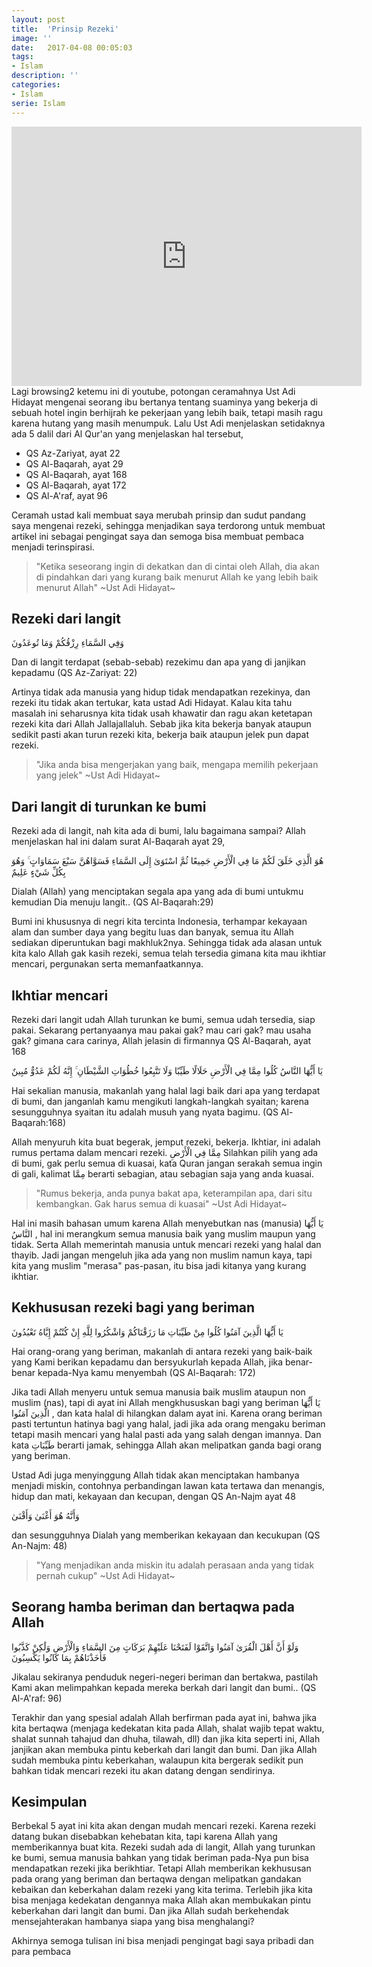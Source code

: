 ```yaml
---
layout: post
title:  'Prinsip Rezeki'
image: ''
date:   2017-04-08 00:05:03
tags:
- Islam
description: ''
categories:
- Islam
serie: Islam
---
```


<iframe width="560" height="415" src="https://www.youtube.com/embed/a_1L4bG8CCE" frameborder="0" allowfullscreen></iframe>

<br>
Lagi browsing2 ketemu ini di youtube, potongan ceramahnya Ust Adi Hidayat mengenai seorang ibu bertanya tentang suaminya yang bekerja di sebuah hotel ingin berhijrah ke pekerjaan yang lebih baik, tetapi masih ragu karena hutang yang masih menumpuk. Lalu Ust Adi menjelaskan setidaknya ada 5 dalil dari Al Qur'an yang menjelaskan hal tersebut,

- QS Az-Zariyat, ayat 22
- QS Al-Baqarah, ayat 29
- QS Al-Baqarah, ayat 168
- QS Al-Baqarah, ayat 172
- QS Al-A'raf, ayat 96

Ceramah ustad kali membuat saya merubah prinsip dan sudut pandang saya mengenai rezeki, sehingga menjadikan saya terdorong untuk membuat artikel ini sebagai pengingat saya dan semoga bisa membuat pembaca menjadi terinspirasi.

> "Ketika seseorang ingin di dekatkan dan di cintai oleh Allah, dia akan di pindahkan dari yang kurang baik menurut Allah ke yang lebih baik menurut Allah" ~Ust Adi Hidayat~

## Rezeki dari langit

وَفِي السَّمَاءِ رِزْقُكُمْ وَمَا تُوعَدُونَ

Dan di langit terdapat (sebab-sebab) rezekimu dan apa yang di janjikan kepadamu (QS Az-Zariyat: 22)

Artinya tidak ada manusia yang hidup tidak mendapatkan rezekinya, dan rezeki itu tidak akan tertukar, kata ustad Adi Hidayat. Kalau kita tahu masalah ini seharusnya kita tidak usah khawatir dan ragu akan ketetapan rezeki kita dari Allah Jallajallaluh. Sebab jika kita bekerja banyak ataupun sedikit pasti akan turun rezeki kita, bekerja baik ataupun jelek pun dapat rezeki.

> "Jika anda bisa mengerjakan yang baik, mengapa memilih pekerjaan yang jelek" ~Ust Adi Hidayat~

## Dari langit di turunkan ke bumi

Rezeki ada di langit, nah kita ada di bumi, lalu bagaimana sampai? Allah menjelaskan hal ini dalam surat Al-Baqarah ayat 29,

هُوَ الَّذِي خَلَقَ لَكُمْ مَا فِي الْأَرْضِ جَمِيعًا ثُمَّ اسْتَوَىٰ إِلَى السَّمَاءِ فَسَوَّاهُنَّ سَبْعَ سَمَاوَاتٍ ۚ وَهُوَ بِكُلِّ شَيْءٍ عَلِيمٌ

Dialah (Allah) yang menciptakan segala apa yang ada di bumi untukmu kemudian Dia menuju langit..  (QS Al-Baqarah:29)

Bumi ini khususnya di negri kita tercinta Indonesia, terhampar kekayaan alam dan sumber daya yang begitu luas dan banyak, semua itu Allah sediakan diperuntukan bagi makhluk2nya. Sehingga tidak ada alasan untuk kita kalo Allah gak kasih rezeki, semua telah tersedia gimana kita mau ikhtiar mencari, pergunakan serta memanfaatkannya.

## Ikhtiar mencari

Rezeki dari langit udah Allah turunkan ke bumi, semua udah tersedia, siap pakai. Sekarang pertanyaanya mau pakai gak? mau cari gak? mau usaha gak? gimana cara carinya, Allah jelasin di firmannya QS Al-Baqarah, ayat 168

يَا أَيُّهَا النَّاسُ كُلُوا مِمَّا فِي الْأَرْضِ حَلَالًا طَيِّبًا وَلَا تَتَّبِعُوا خُطُوَاتِ الشَّيْطَانِ ۚ إِنَّهُ لَكُمْ عَدُوٌّ مُبِينٌ

Hai sekalian manusia, makanlah yang halal lagi baik dari apa yang terdapat di bumi, dan janganlah kamu mengikuti langkah-langkah syaitan; karena sesungguhnya syaitan itu adalah musuh yang nyata bagimu. (QS Al-Baqarah:168)

Allah menyuruh kita buat begerak, jemput rezeki, bekerja. Ikhtiar, ini adalah rumus pertama dalam mencari rezeki. مِمَّا فِي الْأَرْضِ Silahkan pilih yang ada di bumi, gak perlu semua di kuasai, kata Quran jangan serakah semua ingin di gali, kalimat مِمَّا berarti sebagian, atau sebagian saja yang anda kuasai.

> "Rumus bekerja, anda punya bakat apa, keterampilan apa, dari situ kembangkan. Gak harus semua di kuasai" ~Ust Adi Hidayat~

Hal ini masih bahasan umum karena Allah menyebutkan nas (manusia) يَا أَيُّهَا النَّاسُ , hal ini merangkum semua manusia baik yang muslim maupun yang tidak. Serta Allah memerintah manusia untuk mencari rezeki yang halal dan thayib. Jadi jangan mengeluh jika ada yang non muslim namun kaya, tapi kita yang muslim "merasa" pas-pasan, itu bisa jadi kitanya yang kurang ikhtiar.

## Kekhususan rezeki bagi yang beriman

يَا أَيُّهَا الَّذِينَ آمَنُوا كُلُوا مِنْ طَيِّبَاتِ مَا رَزَقْنَاكُمْ وَاشْكُرُوا لِلَّهِ إِنْ كُنْتُمْ إِيَّاهُ تَعْبُدُونَ

Hai orang-orang yang beriman, makanlah di antara rezeki yang baik-baik yang Kami berikan kepadamu dan bersyukurlah kepada Allah, jika benar-benar kepada-Nya kamu menyembah (QS Al-Baqarah: 172)

Jika tadi Allah menyeru untuk semua manusia baik muslim ataupun non muslim (nas), tapi di ayat ini Allah mengkhususkan bagi yang beriman يَا أَيُّهَا الَّذِينَ آمَنُوا , dan kata halal di hilangkan dalam ayat ini. Karena orang beriman pasti tertuntun hatinya bagi yang halal, jadi jika ada orang mengaku beriman tetapi masih mencari yang halal pasti ada yang salah dengan imannya. Dan kata طَيِّبَاتِ berarti jamak, sehingga Allah akan melipatkan ganda bagi orang yang beriman.

Ustad Adi juga menyinggung Allah tidak akan menciptakan hambanya menjadi miskin, contohnya perbandingan lawan kata tertawa dan menangis, hidup dan mati, kekayaan dan kecupan, dengan QS An-Najm ayat 48

وَأَنَّهُ هُوَ أَغْنَىٰ وَأَقْنَىٰ

dan sesungguhnya Dialah yang memberikan kekayaan dan kecukupan (QS An-Najm: 48)

> "Yang menjadikan anda miskin itu adalah perasaan anda yang tidak pernah cukup" ~Ust Adi Hidayat~

## Seorang hamba beriman dan bertaqwa pada Allah

وَلَوْ أَنَّ أَهْلَ الْقُرَىٰ آمَنُوا وَاتَّقَوْا لَفَتَحْنَا عَلَيْهِمْ بَرَكَاتٍ مِنَ السَّمَاءِ وَالْأَرْضِ وَلَٰكِنْ كَذَّبُوا فَأَخَذْنَاهُمْ بِمَا كَانُوا يَكْسِبُونَ

Jikalau sekiranya penduduk negeri-negeri beriman dan bertakwa, pastilah Kami akan melimpahkan kepada mereka berkah dari langit dan bumi.. (QS Al-A'raf: 96)

Terakhir dan yang spesial adalah Allah berfirman pada ayat ini, bahwa jika kita bertaqwa (menjaga kedekatan kita pada Allah, shalat wajib tepat waktu, shalat sunnah tahajud dan dhuha, tilawah, dll) dan jika kita seperti ini, Allah janjikan akan membuka pintu keberkah dari langit dan bumi. Dan jika Allah sudah membuka pintu keberkahan, walaupun kita bergerak sedikit pun bahkan tidak mencari rezeki itu akan datang dengan sendirinya.

## Kesimpulan

Berbekal 5 ayat ini kita akan dengan mudah mencari rezeki. Karena rezeki datang bukan disebabkan kehebatan kita, tapi karena Allah yang memberikannya buat kita. Rezeki sudah ada di langit, Allah yang turunkan ke bumi, semua manusia bahkan yang tidak beriman pada-Nya pun bisa mendapatkan rezeki jika berikhtiar. Tetapi Allah memberikan kekhususan pada orang yang beriman dan bertaqwa dengan melipatkan gandakan kebaikan dan keberkahan dalam rezeki yang kita terima. Terlebih jika kita bisa menjaga kedekatan dengannya maka Allah akan membukakan pintu keberkahan dari langit dan bumi. Dan jika Allah sudah berkehendak mensejahterakan hambanya siapa yang bisa menghalangi?

Akhirnya semoga tulisan ini bisa menjadi pengingat bagi saya pribadi dan para pembaca


